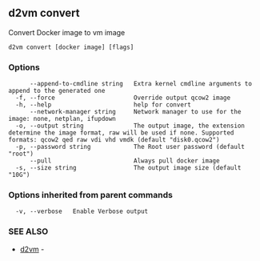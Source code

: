 ## d2vm convert

Convert Docker image to vm image

```
d2vm convert [docker image] [flags]
```

### Options

```
      --append-to-cmdline string   Extra kernel cmdline arguments to append to the generated one
  -f, --force                      Override output qcow2 image
  -h, --help                       help for convert
      --network-manager string     Network manager to use for the image: none, netplan, ifupdown
  -o, --output string              The output image, the extension determine the image format, raw will be used if none. Supported formats: qcow2 qed raw vdi vhd vmdk (default "disk0.qcow2")
  -p, --password string            The Root user password (default "root")
      --pull                       Always pull docker image
  -s, --size string                The output image size (default "10G")
```

### Options inherited from parent commands

```
  -v, --verbose   Enable Verbose output
```

### SEE ALSO

* [d2vm](d2vm.md)	 - 

